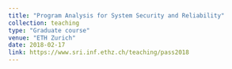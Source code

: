 ```yaml
---
title: "Program Analysis for System Security and Reliability"
collection: teaching
type: "Graduate course"
venue: "ETH Zurich"
date: 2018-02-17
link: https://www.sri.inf.ethz.ch/teaching/pass2018
---
```

